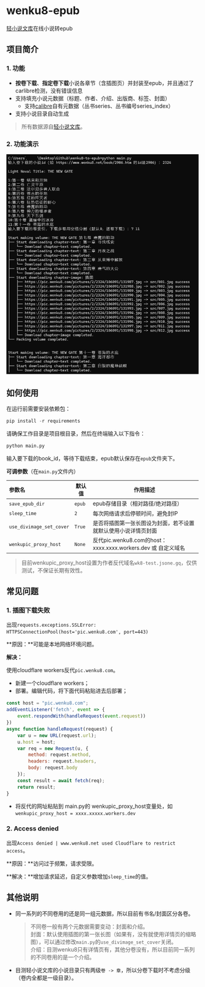 # wenku8-epub

[轻小说文库](https://www.wenku8.net)在线小说转epub



## 项目简介

### 1. 功能

- **按卷下载**、**指定卷下载**小说各章节（含插图页）并封装至epub，并且通过了carlibre检测，没有错误信息
- 支持填充小说元数据（标题、作者、介绍、出版商、标签、封面）
  - 支持[calibre](https://github.com/kovidgoyal/calibre)自有元数据（丛书series、丛书编号series_index）
- 支持小说目录自动生成

> 所有数据源自[轻小说文库](https://www.wenku8.net/)。

### 2. 功能演示

![image-20240508153336353](./screenshot/image-20240508153336353.png)

## 如何使用

在运行前需要安装依赖包：

```python
pip install -r requirements
```

请确保工作目录是项目根目录，然后在终端输入以下指令：

```python
python main.py
```

输入要下载的book_id，等待下载结束，epub默认保存在`epub`文件夹下。



**可调参数**（在`main.py`文件内）

| 参数名                   | 默认值 | 作用描述                                                     |
| :----------------------- | ------ | ------------------------------------------------------------ |
| `save_epub_dir`          | `epub` | epub存储目录（相对路径/绝对路径）                            |
| `sleep_time`             | `2`    | 每次网络请求后停顿时间，避免封IP                             |
| `use_divimage_set_cover` | `True` | 是否将插图第一张长图设为封面，若不设置就默认使用小说详情页封面 |
| `wenkupic_proxy_host`    | `None` | 反代pic.wenku8.com的host：xxxx.xxxx.workers.dev 或 自定义域名 |

> 目前wenkupic_proxy_host设置为作者反代域名`wk8-test.jsone.gq`，仅供测试，不保证长期有效性。



## 常见问题

### 1. 插图下载失败

出现`requests.exceptions.SSLError: HTTPSConnectionPool(host='pic.wenku8.com', port=443)`

**原因：**可能是本地网络环境问题。

**解决：**

使用cloudflare workers反代`pic.wenku8.com`。

- 新建一个cloudflare workers；
- 部署。编辑代码，将下面代码粘贴进去后部署；

```js
const host = "pic.wenku8.com";
addEventListener('fetch', event => {
    event.respondWith(handleRequest(event.request))
})
async function handleRequest(request) {
    var u = new URL(request.url);
    u.host = host;
    var req = new Request(u, {
        method: request.method,
        headers: request.headers,
        body: request.body
    });
    const result = await fetch(req);
    return result;
}
```

- 将反代的网址粘贴到  main.py的 wenkupic_proxy_host变量处，如`wenkupic_proxy_host = xxxx.xxxxx.workers.dev`

### 2. Access denied

出现`Access denied | www.wenku8.net used Cloudflare to restrict access`。

**原因：**访问过于频繁，请求受限。

**解决：**增加请求延迟，自定义参数增加`sleep_time`的值。






## 其他说明

- 同一系列的不同卷用的还是同一组元数据，所以目前有书名/封面区分各卷。
  > 不同卷一般有两个元数据需要变动：封面和介绍。 <br>
  > 封面：默认使用插图的第一张长图（如果有，没有就使用详情页的缩略图），可以通过修改`main.py`的`use_divimage_set_cover`关闭。<br>
  > 介绍：目测wenku8只有详情页有，其他分卷没有，所以目前同一系列的不同卷用的是一个介绍。
- 目测轻小说文库的小说目录只有两级`卷 -> 章`，所以分卷下载时不考虑分级（卷内全都是一级目录）。




